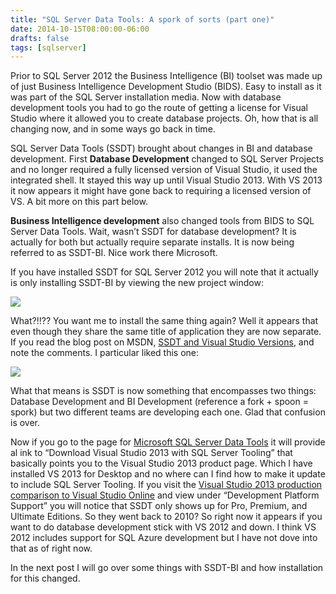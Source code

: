 ```yaml
---
title: "SQL Server Data Tools: A spork of sorts (part one)"
date: 2014-10-15T08:00:00-06:00
drafts: false
tags: [sqlserver]
---
```


Prior to SQL Server 2012 the Business Intelligence (BI) toolset was made up of just Business Intelligence Development Studio (BIDS). Easy to install as it was part of the SQL Server installation media. Now with database development tools you had to go the route of getting a license for Visual Studio where it allowed you to create database projects. Oh, how that is all changing now, and in some ways go back in time.

SQL Server Data Tools (SSDT) brought about changes in BI and database development. First **Database Development** changed to SQL Server Projects and no longer required a fully licensed version of Visual Studio, it used the integrated shell. It stayed this way up until Visual Studio 2013. With VS 2013 it now appears it might have gone back to requiring a licensed version of VS. A bit more on this part below.

**Business Intelligence development** also changed tools from BIDS to SQL Server Data Tools. Wait, wasn’t SSDT for database development? It is actually for both but actually require separate installs. It is now being referred to as SSDT-BI. Nice work there Microsoft.

If you have installed SSDT for SQL Server 2012 you will note that it actually is only installing SSDT-BI by viewing the new project window:

![](/images/spork1.png)

What?!!?? You want me to install the same thing again? Well it appears that even though they share the same title of application they are now separate. If you read the blog post on MSDN, <a href="http://blogs.msdn.com/b/ssdt/archive/2014/01/31/ssdt-and-visual-studio-versions.aspx" target="_blank">SSDT and Visual Studio Versions</a>, and note the comments. I particular liked this one:

![](/images/spork2.png)

What that means is SSDT is now something that encompasses two things: Database Development and BI Development (reference a fork + spoon = spork) but two different teams are developing each one. Glad that confusion is over.

Now if you go to the page for <a title="http://msdn.microsoft.com/en-us/data/hh297027" href="http://msdn.microsoft.com/en-us/data/hh297027" target="_blank">Microsoft SQL Server Data Tools</a> it will provide al ink to “Download Visual Studio 2013 with SQL Server Tooling” that basically points you to the Visual Studio 2013 product page. Which I have installed VS 2013 for Desktop and no where can I find how to make it update to include SQL Server Tooling. If you visit the <a href="http://www.visualstudio.com/en-us/products/compare-visual-studio-products-vs.aspx" target="_blank">Visual Studio 2013 production comparison to Visual Studio Online</a> and view under “Development Platform Support” you will notice that SSDT only shows up for Pro, Premium, and Ultimate Editions. So they went back to 2010? So right now it appears if you want to do database development stick with VS 2012 and down. I think VS 2012 includes support for SQL Azure development but I have not dove into that as of right now.

In the next post I will go over some things with SSDT-BI and how installation for this changed.

